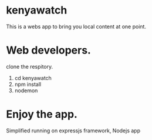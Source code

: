 # kenyawatch
This is a webs app to bring you local content at one point.
# Web developers.
clone the respitory.
1. cd kenyawatch
2. npm install
3. nodemon 
# Enjoy the app. 
Simplified running on expressjs framework, Nodejs app